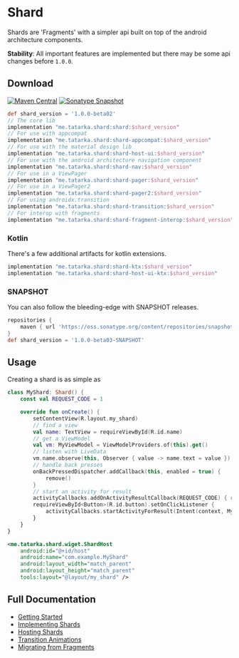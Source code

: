 # Shard

Shards are 'Fragments' with a simpler api built on top of the android architecture components. 

**Stability**: All important features are implemented but there may be some api changes before `1.0.0`.

## Download
[![Maven Central](https://img.shields.io/maven-central/v/me.tatarka.shard/shard.svg)](https://search.maven.org/search?q=g:me.tatarka.shard)
[![Sonatype Snapshot](https://img.shields.io/nexus/s/https/oss.sonatype.org/me.tatarka.shard/shard.svg)](https://oss.sonatype.org/content/repositories/snapshots/me/tatarka/shard/)

```groovy
def shard_version = '1.0.0-beta02'
// The core lib
implementation "me.tatarka.shard:shard:$shard_version"
// For use with appcompat
implementation "me.tatarka.shard:shard-appcompat:$shard_version"
// For use with the material design lib 
implementation "me.tatarka.shard:shard-host-ui:$shard_version"
// For use with the android architecture navigation component
implementation "me.tatarka.shard:shard-nav:$shard_version"
// For use in a ViewPager
implementation "me.tatarka.shard:shard-pager:$shard_version"
// For use in a ViewPager2
implementation "me.tatarka.shard:shard-pager2:$shard_version"
// For using androidx.transition
implementation "me.tatarka.shard:shard-transition:$shard_version"
// For interop with fragments
implementation "me.tatarka.shard:shard-fragment-interop:$shard_version"
```

### Kotlin

There's a few additional artifacts for kotlin extensions.

```groovy
implementation "me.tatarka.shard:shard-ktx:$shard_version"
implementation "me.tatarka.shard:shard-host-ui-ktx:$shard_version"
```

### SNAPSHOT

You can also follow the bleeding-edge with SNAPSHOT releases.
```groovy
repositories {
    maven { url 'https://oss.sonatype.org/content/repositories/snapshots' }
}
def shard_version = '1.0.0-beta03-SNAPSHOT'
```

## Usage

Creating a shard is as simple as
```kotlin
class MyShard: Shard() {
    const val REQUEST_CODE = 1

    override fun onCreate() {
        setContentView(R.layout.my_shard)
        // find a view
        val name: TextView = requireViewById(R.id.name)
        // get a ViewModel
        val vm: MyViewModel = ViewModelProviders.of(this).get()
        // listen with LiveData
        vm.name.observe(this, Observer { value -> name.text = value })
        // handle back presses
        onBackPressedDispatcher.addCallback(this, enabled = true) {
            remove()
        }
        // start an activity for result
        activityCallbacks.addOnActivityResultCallback(REQUEST_CODE) { resultCode, data -> }
        requireViewById<Button>(R.id.button).setOnClickListener {
            activityCallbacks.startActivityForResult(Intent(context, MyActivity::class.java), REQUEST_CODE)
        }
    }
}
```

```xml
<me.tatarka.shard.wiget.ShardHost
    android:id="@+id/host"
    android:name="com.example.MyShard"
    android:layout_width="match_parent"
    android:layout_height="match_parent"
    tools:layout="@layout/my_shard" />
```

## Full Documentation

- [Getting Started](/docs/getting-started.md)
- [Implementing Shards](/docs/implementing-shards.md)
- [Hosting Shards](/docs/hosting-shards.md)
- [Transition Animations](/docs/transition-animations.md)
- [Migrating from Fragments](/docs/migrating-from-fragments.md)
